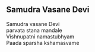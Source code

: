## Samudra Vasane Devi


Samudra vasane Devi  
parvata stana mandale  
Vishnupatni namastubhyam  
Paada sparsha kshamasvame

